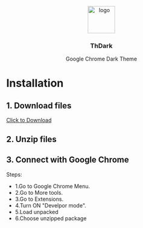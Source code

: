 <p align="center">
  <img src="https://upload.wikimedia.org/wikipedia/commons/thumb/1/16/Black_Arrow_Down.svg/1024px-Black_Arrow_Down.svg.png" alt="logo" width="72" height="72">
</p>

<h3 align="center">ThDark</h3>

<p align="center">
     Google Chrome Dark Theme 
</p>


# Installation

## 1. Download files
[Click to Download](https://github.com/xbaysal11/ThDark/archive/master.zip) 

## 2. Unzip files

## 3. Connect with Google Chrome
Steps:
   - 1.Go to Google Chrome Menu.
   - 2.Go to More tools.
   - 3.Go to Extensions.
   - 4.Turn ON "Develpor mode".
   - 5.Load unpacked
   - 6.Choose unzipped package
    

